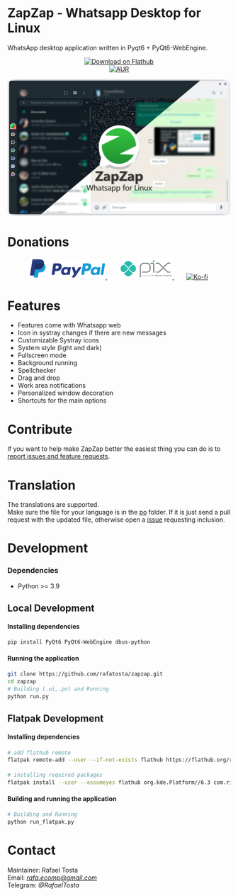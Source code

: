# ZapZap - Whatsapp Desktop for Linux 
WhatsApp desktop application written in Pyqt6 + PyQt6-WebEngine.

<p align="center">
    <a href="https://flathub.org/apps/details/com.rtosta.zapzap">
        <img  alt="Download on Flathub" src="https://flathub.org/assets/badges/flathub-badge-en.png" width="150">
    </a>
    <br>
    <a href='https://aur.archlinux.org/packages/zapzap'>
      <img width='150' alt='AUR' src='https://img.shields.io/aur/version/zapzap?logo=archlinux&style=for-the-badge'/>
    </a>
</p>

![Zapzap for whatsapp](share/screenshot/default.png)

# Donations
<p align="center">
    <a href="https://www.paypal.com/donate/?business=E7R4BVR45GRC2&no_recurring=0&item_name=ZapZap+-+Whatsapp+Desktop+for+linux%0AAn+unofficial+WhatsApp+desktop+application+written+in+Pyqt6+%2B+PyQt6-WebEngine.&currency_code=USD">
        <img alt="Donate" src="share/logos/PayPal.svg" width="170">
    </a>
    &nbsp;&nbsp;&nbsp;&nbsp;&nbsp;&nbsp;
    <a href="https://nubank.com.br/pagar/3c3r2/jAK5S45kuO">
        <img  alt="Pix" src="share/logos/pix.png" width="120">
    </a>
    &nbsp;&nbsp;&nbsp;&nbsp;&nbsp;&nbsp;
    <a href="https://ko-fi.com/X8X2E1OLG">
        <img  alt="Ko-fi" src="https://ko-fi.com/img/githubbutton_sm.svg" width="350">
    </a>
</p>

# Features
- Features come with Whatsapp web
- Icon in systray changes if there are new messages
- Customizable Systray icons
- System style (light and dark)
- Fullscreen mode
- Background running
- Spellchecker
- Drag and drop
- Work area notifications
- Personalized window decoration
- Shortcuts for the main options

# Contribute

If you want to help make ZapZap better the easiest thing you can do is to [report issues and feature requests](https://github.com/rafatosta/zapzap/issues).

# Translation
The translations are supported. </br>
Make sure the file for your language is in the [po](/po) folder. If it is just send a pull request with the updated file, otherwise open a [issue](https://github.com/rafatosta/zapzap/issues) requesting inclusion.

# Development
### Dependencies
- Python >= 3.9

## Local Development

#### Installing dependencies
```bash
pip install PyQt6 PyQt6-WebEngine dbus-python
```
#### Running the application
```bash
git clone https://github.com/rafatosta/zapzap.git
cd zapzap
# Building (.ui,.po) and Running
python run.py
```

## Flatpak Development

#### Installing dependencies

```bash
# add flathub remote
flatpak remote-add --user --if-not-exists flathub https://flathub.org/repo/flathub.flatpakrepo

# installing required packages
flatpak install --user --assumeyes flathub org.kde.Platform//6.3 com.riverbankcomputing.PyQt.BaseApp//6.3
```
#### Building and running the application

```bash
# Building and Running
python run_flatpak.py
```

# Contact
Maintainer: Rafael Tosta<br/>
Email: *rafa.ecomp@gmail.com*<br/>
Telegram: *@RafaelTosta*<br/>
